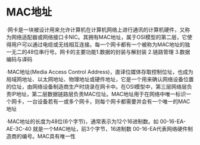# MAC地址
·网卡是一块被设计用来允许计算机在计算机网络上进行通讯的计算机硬件，又称为网络适配器或网络接口卡NIC。其拥有MAC地址，属于OSI模型的第二层，它使得用户可以通过电缆或无线相互连接。每一个网卡都有一个被称为MAC地址的独一无二的48位串行号。网卡的主要功能1.数据的封装与解封装 2.链路管理 3.数据编码与译码

·MAC地址(Media Access Control Address)，直译位媒体存取控制位址，也成为局域网地址、以太网地址、物理地址或硬件地址，它是一个用来确认网络设备位置的位址，由网络设备制造商生产时烧录在网卡中。在OSI模型中，第三层网络层负责IP地址，第二层数据链路层负责MAC位址。MAC地址用于在网络中唯一标识一个网卡，一台设备若有一或多个网卡，则每个网卡都需要并会有一个唯一的MAC地址

·MAC地址的长度为48位(6个字节)，通常表示为12个16进制数。如 00-16-EA-AE-3C-40 就是一个MAC地址，前3个字节，16进制数 00-16-EA代表网络硬件制造商的编号。MAC具有唯一性
